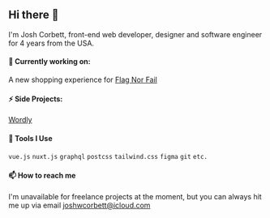 ## Hi there 👋

I'm Josh Corbett, front-end web developer, designer and software engineer for 4 years from the USA.

#### 🔭 Currently working on:
A new shopping experience for [Flag Nor Fail](https://flagnorfail.com)

#### ⚡ Side Projects:
[Wordly](https://wordly.joshcorbett.com)

#### 🔨 Tools I Use
`vue.js` `nuxt.js` `graphql` `postcss` `tailwind.css` `figma` `git` `etc.`

#### 📫 How to reach me
I'm unavailable for freelance projects at the moment, but you can always hit me up via email [joshwcorbett@icloud.com](mailto:joshwcorbett@icloud.com)
